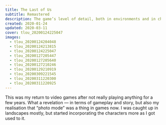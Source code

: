 ```yaml
---
title: The Last of Us
subtitle: Remastered
description: The game’s level of detail, both in environments and in characters, makes for a really rewarding photo&nbsp;mode.
created: 2020-01-24
updated: 2020-03-11
cover: tlou_20200124225047
images:
  - tlou_20200124204048
  - tlou_20200124213815
  - tlou_20200124225047
  - tlou_20200127205447
  - tlou_20200127205640
  - tlou_20200127210246
  - tlou_20200129210919
  - tlou_20200309221545
  - tlou_20200311220300
  - tlou_20200311220925
---
```


This was my return to video games after not really playing anything for a few years. What a revelation — in terms of gameplay and story, but also my realisation that <span class="pull-double"></span><span class="push-double">“</span>photo mode” was a thing in games now. I was caught up in landscapes mostly, but started incorporating the characters more as I got used to it.
